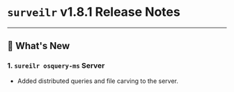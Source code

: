 # `surveilr` v1.8.1 Release Notes

---

## 🚀 What's New

### **1. `sureilr osquery-ms` Server**
- Added distributed queries and file carving to the server.

